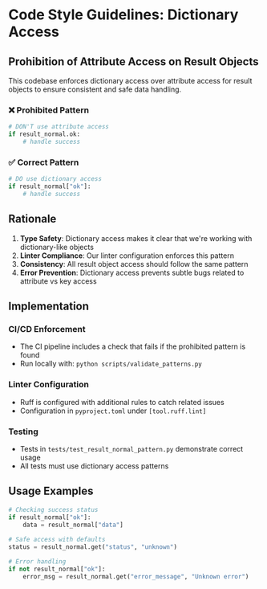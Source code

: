 # Code Style Guidelines: Dictionary Access

## Prohibition of Attribute Access on Result Objects

This codebase enforces dictionary access over attribute access for result objects to ensure consistent and safe data handling.

### ❌ Prohibited Pattern
```python
# DON'T use attribute access
if result_normal.ok:
    # handle success
```

### ✅ Correct Pattern
```python
# DO use dictionary access
if result_normal["ok"]:
    # handle success
```

## Rationale

1. **Type Safety**: Dictionary access makes it clear that we're working with dictionary-like objects
2. **Linter Compliance**: Our linter configuration enforces this pattern
3. **Consistency**: All result object access should follow the same pattern
4. **Error Prevention**: Dictionary access prevents subtle bugs related to attribute vs key access

## Implementation

### CI/CD Enforcement
- The CI pipeline includes a check that fails if the prohibited pattern is found
- Run locally with: `python scripts/validate_patterns.py`

### Linter Configuration
- Ruff is configured with additional rules to catch related issues
- Configuration in `pyproject.toml` under `[tool.ruff.lint]`

### Testing
- Tests in `tests/test_result_normal_pattern.py` demonstrate correct usage
- All tests must use dictionary access patterns

## Usage Examples

```python
# Checking success status
if result_normal["ok"]:
    data = result_normal["data"]
    
# Safe access with defaults
status = result_normal.get("status", "unknown")

# Error handling
if not result_normal["ok"]:
    error_msg = result_normal.get("error_message", "Unknown error")
```